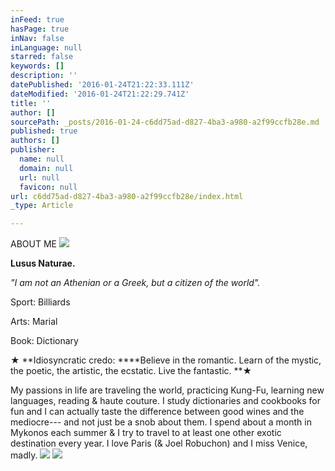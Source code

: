 ```yaml
---
inFeed: true
hasPage: true
inNav: false
inLanguage: null
starred: false
keywords: []
description: ''
datePublished: '2016-01-24T21:22:33.111Z'
dateModified: '2016-01-24T21:22:29.741Z'
title: ''
author: []
sourcePath: _posts/2016-01-24-c6dd75ad-d827-4ba3-a980-a2f99ccfb28e.md
published: true
authors: []
publisher:
  name: null
  domain: null
  url: null
  favicon: null
url: c6dd75ad-d827-4ba3-a980-a2f99ccfb28e/index.html
_type: Article

---
```

ABOUT ME ![](https://the-grid-user-content.s3-us-west-2.amazonaws.com/9caeb9ea-70f4-47ac-b1ad-54d51babe674.jpg)

**Lusus Naturae.**

_"I am not an Athenian or a Greek, but a citizen of the world"._

Sport: Billiards

Arts: Marial

Book: Dictionary

★ **Idiosyncratic credo: ****Believe in the romantic. Learn of the mystic, the poetic, the artistic, the ecstatic. Live the fantastic. **★ 

My passions in life are traveling the world, practicing Kung-Fu, learning new languages, reading & haute couture. I study dictionaries and cookbooks for fun and I can actually taste the difference between good wines and the mediocre--- and not just be a snob about them. I spend about a month in Mykonos each summer & I try to travel to at least one other exotic destination every year. I love Paris (& Joel Robuchon) and I miss Venice, madly.
![](https://the-grid-user-content.s3-us-west-2.amazonaws.com/030efc3f-0262-43bc-965f-2102ae9b97f1.png)
![](https://the-grid-user-content.s3-us-west-2.amazonaws.com/fb3a2408-b0fb-408f-810d-139a6ddb4f25.jpg)